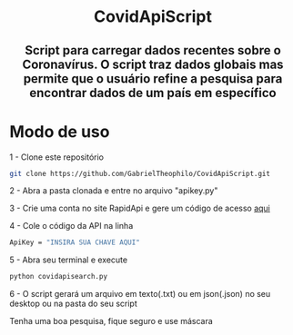 <h1 align="center"> CovidApiScript </h1>
<h2 align="center">Script para carregar dados recentes sobre o Coronavírus. O script traz dados globais mas permite que o usuário refine a pesquisa para encontrar dados de um país em específico</h2>

###

# Modo de uso 
 1 - Clone este repositório
 ```bash
 git clone https://github.com/GabrielTheophilo/CovidApiScript.git
 ```

 2 - Abra a pasta clonada e entre no arquivo "apikey.py"
 
 3 - Crie uma conta no site RapidApi e gere um código de acesso [aqui](https://rapidapi.com/api-sports/api/covid-193/)

 4 - Cole o código da API na linha
 ```bash
 ApiKey = "INSIRA SUA CHAVE AQUI"
 ```
 5 - Abra seu terminal e execute
 ```bash
 python covidapisearch.py
 ```

 6 - O script gerará um arquivo em texto(.txt) ou em json(.json) no seu desktop ou na pasta do seu script

Tenha uma boa pesquisa, fique seguro e use máscara

